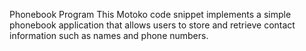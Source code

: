 Phonebook Program
This Motoko code snippet implements a simple phonebook application that allows users to store and retrieve contact information such as names and phone numbers.
